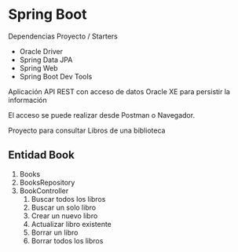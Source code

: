 # Spring Boot

Dependencias Proyecto / Starters
* Oracle Driver
* Spring Data JPA
* Spring Web
* Spring Boot Dev Tools

Aplicación API REST con acceso de datos Oracle XE para persistir la información

El acceso se puede realizar desde Postman o Navegador.


Proyecto para consultar Libros de una biblioteca

## Entidad Book

1. Books
2. BooksRepository
3. BookController
   1. Buscar todos los libros
   2. Buscar un solo libro
   3. Crear un nuevo libro
   4. Actualizar libro existente
   5. Borrar un libro
   6. Borrar todos los libros
